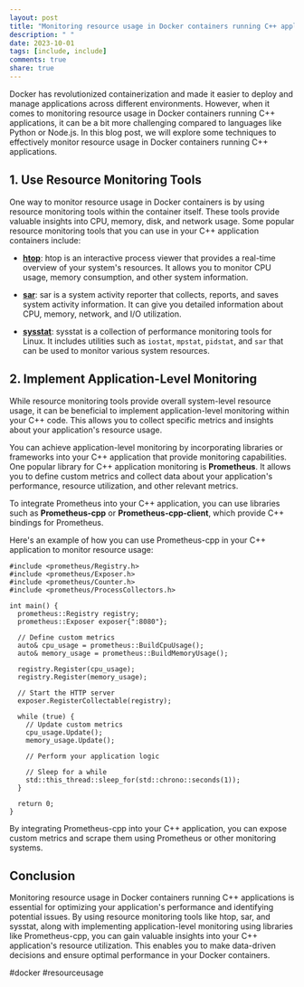 ```yaml
---
layout: post
title: "Monitoring resource usage in Docker containers running C++ applications"
description: " "
date: 2023-10-01
tags: [include, include]
comments: true
share: true
---
```


Docker has revolutionized containerization and made it easier to deploy and manage applications across different environments. However, when it comes to monitoring resource usage in Docker containers running C++ applications, it can be a bit more challenging compared to languages like Python or Node.js. In this blog post, we will explore some techniques to effectively monitor resource usage in Docker containers running C++ applications.

## 1. Use Resource Monitoring Tools

One way to monitor resource usage in Docker containers is by using resource monitoring tools within the container itself. These tools provide valuable insights into CPU, memory, disk, and network usage. Some popular resource monitoring tools that you can use in your C++ application containers include:

- **[htop](https://hisham.hm/htop/)**: htop is an interactive process viewer that provides a real-time overview of your system's resources. It allows you to monitor CPU usage, memory consumption, and other system information.

- **[sar](https://www.xaprb.com/linux/sar)**: sar is a system activity reporter that collects, reports, and saves system activity information. It can give you detailed information about CPU, memory, network, and I/O utilization.

- **[sysstat](https://github.com/sysstat/sysstat)**: sysstat is a collection of performance monitoring tools for Linux. It includes utilities such as `iostat`, `mpstat`, `pidstat`, and `sar` that can be used to monitor various system resources.

## 2. Implement Application-Level Monitoring

While resource monitoring tools provide overall system-level resource usage, it can be beneficial to implement application-level monitoring within your C++ code. This allows you to collect specific metrics and insights about your application's resource usage.

You can achieve application-level monitoring by incorporating libraries or frameworks into your C++ application that provide monitoring capabilities. One popular library for C++ application monitoring is **Prometheus**. It allows you to define custom metrics and collect data about your application's performance, resource utilization, and other relevant metrics.

To integrate Prometheus into your C++ application, you can use libraries such as **Prometheus-cpp** or **Prometheus-cpp-client**, which provide C++ bindings for Prometheus.

Here's an example of how you can use Prometheus-cpp in your C++ application to monitor resource usage:

```
#include <prometheus/Registry.h>
#include <prometheus/Exposer.h>
#include <prometheus/Counter.h>
#include <prometheus/ProcessCollectors.h>

int main() {
  prometheus::Registry registry;
  prometheus::Exposer exposer{":8080"};

  // Define custom metrics
  auto& cpu_usage = prometheus::BuildCpuUsage();
  auto& memory_usage = prometheus::BuildMemoryUsage();
  
  registry.Register(cpu_usage);
  registry.Register(memory_usage);
  
  // Start the HTTP server
  exposer.RegisterCollectable(registry);

  while (true) {
    // Update custom metrics
    cpu_usage.Update();
    memory_usage.Update();

    // Perform your application logic

    // Sleep for a while
    std::this_thread::sleep_for(std::chrono::seconds(1));
  }

  return 0;
}
```

By integrating Prometheus-cpp into your C++ application, you can expose custom metrics and scrape them using Prometheus or other monitoring systems.

## Conclusion

Monitoring resource usage in Docker containers running C++ applications is essential for optimizing your application's performance and identifying potential issues. By using resource monitoring tools like htop, sar, and sysstat, along with implementing application-level monitoring using libraries like Prometheus-cpp, you can gain valuable insights into your C++ application's resource utilization. This enables you to make data-driven decisions and ensure optimal performance in your Docker containers.

#docker #resourceusage